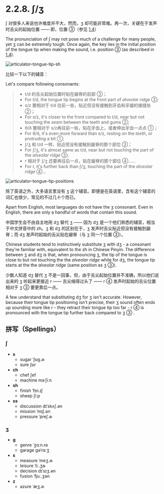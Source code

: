 # 2.2.8. <span class="pho">ʃ/ʒ</span>

<span class="pho">ʃ</span> 对很多人来说也许难度并不大，然而，<span class="pho">ʒ</span> 却可能非常难。再一次，关键在于发声时舌尖的起始位置 —— 即，位置 ③（参见 [1.4](1.4-articulators)）

The pronunciation of <span class="pho">ʃ</span> may not pose much of a challenge for many people, yet <span class="pho">ʒ</span> can be extremely tough. Once again, the key lies in the initial position of the tongue tip when making the sound, i.e. position ③ (as described in [1.4](1.4-articulators)).

![articulator-tongue-tip-sh](/images/articulator-tongue-tip-sh.svg)

比较一下以下的辅音：

Let's compare following consonants:

> * <span class="pho">t/d</span> 的舌尖起始位置时贴在龈脊的前部 ③；
> * For <span class="pho">t/d</span>, the tongue tip begins at the front part of *alveolar ridge* ③;
> * <span class="pho">s/z</span> 要相对于 <span class="pho">t/d</span> 往前一些，贴近但没有接触到牙齿和牙龈的接缝处 ②；
> * For <span class="pho">s/z</span>, it's closer to the front compared to <span class="pho">t/d</span>, near but not touching the *seam* between the teeth and gums ②;
> * <span class="pho">θ/ð</span> 要相对于 <span class="pho">s/z</span>再往前一些，贴在牙齿上，或者伸出牙齿一点点 ①；
> * For <span class="pho">θ/ð</span>, it's even more forward than <span class="pho">s/z</span>, resting on the *teeth*, or protruding a bit ①;
> * <span class="pho">ʃ/ʒ</span> 和 <span class="pho">t/d</span> 一样，贴近但没有接触到龈脊的那个部位 ③；
> * For <span class="pho">ʃ/ʒ</span>, it's almost same as <span class="pho">t/d</span>, near but not touching the part of the *alveolar ridge* ③;
> * <span class="pho">r</span> 相对于 <span class="pho">ʃ/ʒ</span> 还要再往后一点，贴在龈脊的那个部位 ④……
> * For <span class="pho">r</span>, it's further back than <span class="pho">ʃ/ʒ</span>, touching the part of the *alveolar ridge* ④...

![articulator-tongue-tip-positions](/images/articulator-tongue-tip-positions.svg)

除了英语之外，大多语言里没有 <span class="pho">ʒ</span> 这个辅音。即便是在英语里，含有这个辅音的词汇也很少，常见的不过几十个而已。

Apart from English, most languages do not have the <span class="pho">ʒ</span> consonant. Even in English, there are only a handful of words that contain this sound.

中国学生会不由自主地用 <span class="pho">dʒ</span> 替代 <span class="pho">ʒ</span> —— 因为 <span class="pho">dʒ</span> 是一个他们熟悉的辅音，相当于中文拼音中的 <span class="pho">zh</span>。<span class="pho">ʒ</span> 和 <span class="pho">dʒ</span> 的区别在于，<span class="pho">ʒ</span> 发声时舌尖贴近但没有接触到龈脊；而 <span class="pho">dʒ</span> 发声时起始的舌尖贴在龈脊（与 <span class="pho">ʒ</span> 同一个位置 ③）。

Chinese students tend to instinctively substitute <span class="pho">ʒ</span> with <span class="pho">dʒ</span> - a consonant they're familiar with, equivalent to the <span class="pho">zh</span> in Chinese Pinyin. The difference between <span class="pho">ʒ</span> and <span class="pho">dʒ</span> is that, when pronouncing <span class="pho">ʒ</span>, the tip of the tongue is close to but not touching the the *alveolar ridge* while for <span class="pho">dʒ</span>, the tongue tip starts at the the *alveolar ridge* (same position as <span class="pho">ʒ</span> ③).

少数人知道  <span class="pho">dʒ</span> 替代 <span class="pho">ʒ</span> 不是一回事，但，由于舌尖起始位置并不准确，所以他们说出来的 <span class="pho">ʒ</span> 听起来更接近 <span class="pho">r</span> —— 舌尖缩得过头了 —— <span class="pho">r</span> ④ 发声时起始的舌尖位置相对于 <span class="pho">ʒ</span> ③ 要更靠后一点。

A few understand that substituting <span class="pho">dʒ</span> for <span class="pho">ʒ</span> isn't accurate. However, because their tongue tip positioning isn't precise, their <span class="pho">ʒ</span> sound often ends up sounding more like <span class="pho">r</span> - they retract their tongue tip too far - <span class="pho">r</span> ④ is pronounced with the tongue tip further back compared to <span class="pho">ʒ</span> ③ .

## 拼写（Spellings）

### <span class="pho">ʃ</span>

* **s**
	- sugar <span class="pho alt">ˈʃʊɡ.ɚ</span> <span class="speak-word-inline" data-audio-us-male="/audios/us/sugar-us-male.mp3" data-audio-us-female="/audios/us/sugar-us-female.mp3"></span>
 	- sure <span class="pho alt">ʃʊr</span> <span class="speak-word-inline" data-audio-us-male="/audios/us/sure-us-male.mp3" data-audio-us-female="/audios/us/sure-us-female.mp3"></span>
* **ch**
	- chef <span class="pho alt">ʃef</span> <span class="speak-word-inline" data-audio-us-male="/audios/us/chef-us-male.mp3" data-audio-us-female="/audios/us/chef-us-female.mp3"></span>
 	- machine <span class="pho alt">məˈʃiːn</span> <span class="speak-word-inline" data-audio-us-male="/audios/us/machine-us-male.mp3" data-audio-us-female="/audios/us/machine-us-female.mp3"></span>
* **sh**
	- finish <span class="pho alt">ˈfɪn.ɪʃ</span> <span class="speak-word-inline" data-audio-us-male="/audios/us/finish-us-male.mp3" data-audio-us-female="/audios/us/finish-us-female.mp3"></span>
 	- sheep <span class="pho alt">ʃiːp</span> <span class="speak-word-inline" data-audio-us-male="/audios/us/sheep-us-male.mp3" data-audio-us-female="/audios/us/sheep-us-female.mp3"></span>
* **ss**
	- discussion <span class="pho alt">dɪˈskʌʃ.ən</span> <span class="speak-word-inline" data-audio-us-male="/audios/us/discussion-us-male.mp3" data-audio-us-female="/audios/us/discussion-us-female.mp3"></span>
 	- mission <span class="pho alt">ˈmɪʃ.ən</span> <span class="speak-word-inline" data-audio-us-male="/audios/us/mission-us-male.mp3" data-audio-us-female="/audios/us/mission-us-female.mp3"></span>
 	- pressure <span class="pho alt">ˈpreʃ.ɚ</span> <span class="speak-word-inline" data-audio-us-male="/audios/us/pressure-us-male.mp3" data-audio-us-female="/audios/us/pressure-us-female.mp3"></span>

### <span class="pho">ʒ</span>

* **g**
	- genre <span class="pho alt">ˈʒɑːn.rə</span> <span class="speak-word-inline" data-audio-us-male="/audios/us/genre-us-male.mp3" data-audio-us-female="/audios/us/genre-us-female.mp3"></span>
 	- garage <span class="pho alt">ɡəˈrɑːʒ</span> <span class="speak-word-inline" data-audio-us-male="/audios/us/garage-us-male.mp3" data-audio-us-female="/audios/us/garage-us-female.mp3"></span>
* **s**
	- measure <span class="pho alt">ˈmeʒ.ɚ</span> <span class="speak-word-inline" data-audio-us-male="/audios/us/measure-us-male.mp3" data-audio-us-female="/audios/us/measure-us-female.mp3"></span>
 	- leisure <span class="pho alt">ˈliː.ʒɚ</span> <span class="speak-word-inline" data-audio-us-male="/audios/us/leisure-us-male.mp3" data-audio-us-female="/audios/us/leisure-us-female.mp3"></span>
 	- decision <span class="pho alt">dɪˈsɪʒ.ən</span> <span class="speak-word-inline" data-audio-us-male="/audios/us/decision-us-male.mp3" data-audio-us-female="/audios/us/decision-us-female.mp3"></span>
 	- fusion <span class="pho alt">ˈfjuː.ʒən</span> <span class="speak-word-inline" data-audio-us-male="/audios/us/fusion-us-male.mp3" data-audio-us-female="/audios/us/fusion-us-female.mp3"></span>
* **z**
	- azure <span class="pho alt">ˈæʒ.ɚ</span> <span class="speak-word-inline" data-audio-us-male="/audios/us/azure-us-male.mp3" data-audio-us-female="/audios/us/azure-us-female.mp3"></span>

